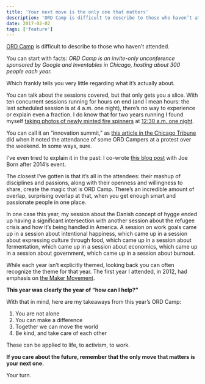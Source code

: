 ```yaml
---
title: 'Your next move is the only one that matters'
description: 'ORD Camp is difficult to describe to those who haven’t attended. You can start with facts: ORD Camp is an invite-only unconference sponsored by Google and Inventables in Chicago, hosting about 300 people each year.'
date: 2017-02-02
tags: ['feature']
---
```


[ORD Camp](http://ordcamp.com/) is difficult to describe to those who haven’t attended.

You can start with facts: *ORD Camp is an invite-only unconference sponsored by Google and Inventables in Chicago, hosting about 300 people each year.*

Which frankly tells you very little regarding what it’s actually about.

You can talk about the sessions covered, but that only gets you a slice. With ten concurrent sessions running for hours on end (and I mean hours: the last scheduled session is at 4 a.m. one night), there’s no way to experience or explain even a fraction. I do know that for two years running I found myself [taking photos of newly minted fire spinners](https://www.flickr.com/photos/opacity/sets/72157679762536915) at [12:30 a.m. one night](https://www.flickr.com/photos/opacity/albums/72157663377110970).

You can call it an “innovation summit,” as [this article in the Chicago Tribune](http://www.chicagotribune.com/bluesky/originals/ct-chicago-tech-leaders-trump-executive-order-protests-bsi-20170130-story.html) did when it noted the attendance of some ORD Campers at a protest over the weekend. In some ways, sure.

I’ve even tried to explain it in the past: I co-wrote [this blog post](http://joeborn.com/post/76500337839/the-secret-of-ord-camp) with Joe Born after 2014’s event.

The closest I’ve gotten is that it’s all in the attendees: their mashup of disciplines and passions, along with their openness and willingness to share, create the magic that is ORD Camp. There’s an incredible amount of overlap, surprising overlap at that, when you get enough smart and passionate people in one place.

In one case this year, my session about the Danish concept of hygge ended up having a significant intersection with another session about the refugee crisis and how it’s being handled in America. A session on work goals came up in a session about intentional happiness, which came up in a session about expressing culture through food, which came up in a session about fermentation, which came up in a session about economics, which came up in a session about government, which came up in a session about burnout.

While each year isn’t explicitly themed, looking back you can often recognize the theme for that year. The first year I attended, in 2012, had emphasis on [the Maker Movement](https://annepetersen.is/2016/09/14/the-maker-movement-making-the-world-our-canvas/).

**This year was clearly the year of “how can I help?”**

With that in mind, here are my takeaways from this year’s ORD Camp:

1. You are not alone
2. You can make a difference
3. Together we can move the world
4. Be kind, and take care of each other

These can be applied to life, to activism, to work.

**If you care about the future, remember that the only move that matters is your next one.**

Your turn.